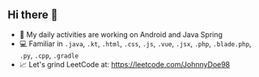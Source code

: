 ## Hi there 👋

- 📱 My daily activities are working on Android and Java Spring 
- 💻 Familiar in `.java`, `.kt`, `.html`, `.css`, `.js`, `.vue`, `.jsx`, `.php`, `.blade.php`, `.py`, `.cpp`, `.gradle`
- 📈 Let's grind LeetCode at: https://leetcode.com/JohnnyDoe98
